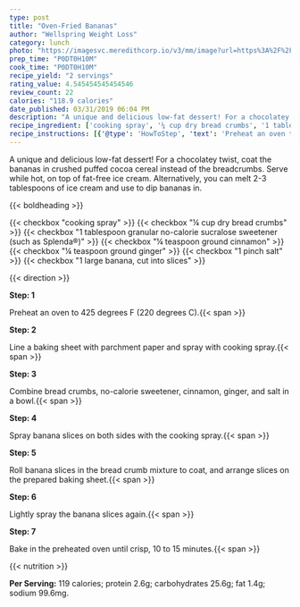 ```yaml
---
type: post
title: "Oven-Fried Bananas"
author: "Wellspring Weight Loss"
category: lunch
photo: "https://imagesvc.meredithcorp.io/v3/mm/image?url=https%3A%2F%2Fimages.media-allrecipes.com%2Fuserphotos%2F7525703.jpg"
prep_time: "P0DT0H10M"
cook_time: "P0DT0H10M"
recipe_yield: "2 servings"
rating_value: 4.545454545454546
review_count: 22
calories: "118.9 calories"
date_published: 03/31/2019 06:04 PM
description: "A unique and delicious low-fat dessert! For a chocolatey twist, coat the bananas in crushed puffed cocoa cereal instead of the breadcrumbs. Serve while hot, on top of fat-free ice cream. Alternatively, you can melt 2-3 tablespoons of ice cream and use to dip bananas in."
recipe_ingredient: ['cooking spray', '¼ cup dry bread crumbs', '1 tablespoon granular no-calorie sucralose sweetener (such as Splenda®)', '¼ teaspoon ground cinnamon', '¼ teaspoon ground ginger', '1 pinch salt', '1 large banana, cut into slices']
recipe_instructions: [{'@type': 'HowToStep', 'text': 'Preheat an oven to 425 degrees F (220 degrees C).\n'}, {'@type': 'HowToStep', 'text': 'Line a baking sheet with parchment paper and spray with cooking spray.\n'}, {'@type': 'HowToStep', 'text': 'Combine bread crumbs, no-calorie sweetener, cinnamon, ginger, and salt in a bowl.\n'}, {'@type': 'HowToStep', 'text': 'Spray banana slices on both sides with the cooking spray.\n'}, {'@type': 'HowToStep', 'text': 'Roll banana slices in the bread crumb mixture to coat, and arrange slices on the prepared baking sheet.\n'}, {'@type': 'HowToStep', 'text': 'Lightly spray the banana slices again.\n'}, {'@type': 'HowToStep', 'text': 'Bake in the preheated oven until crisp, 10 to 15 minutes.\n'}]
---
```


A unique and delicious low-fat dessert! For a chocolatey twist, coat the bananas in crushed puffed cocoa cereal instead of the breadcrumbs. Serve while hot, on top of fat-free ice cream. Alternatively, you can melt 2-3 tablespoons of ice cream and use to dip bananas in. 

{{< boldheading >}}

{{< checkbox "cooking spray" >}}
{{< checkbox "¼ cup dry bread crumbs" >}}
{{< checkbox "1 tablespoon granular no-calorie sucralose sweetener (such as Splenda®)" >}}
{{< checkbox "¼ teaspoon ground cinnamon" >}}
{{< checkbox "¼ teaspoon ground ginger" >}}
{{< checkbox "1 pinch salt" >}}
{{< checkbox "1 large banana, cut into slices" >}}


{{< direction >}}

**Step: 1**

Preheat an oven to 425 degrees F (220 degrees C).{{< span >}}

**Step: 2**

Line a baking sheet with parchment paper and spray with cooking spray.{{< span >}}

**Step: 3**

Combine bread crumbs, no-calorie sweetener, cinnamon, ginger, and salt in a bowl.{{< span >}}

**Step: 4**

Spray banana slices on both sides with the cooking spray.{{< span >}}

**Step: 5**

Roll banana slices in the bread crumb mixture to coat, and arrange slices on the prepared baking sheet.{{< span >}}

**Step: 6**

Lightly spray the banana slices again.{{< span >}}

**Step: 7**

Bake in the preheated oven until crisp, 10 to 15 minutes.{{< span >}}

{{< nutrition >}}

**Per Serving:** 119 calories; protein 2.6g; carbohydrates 25.6g; fat 1.4g; sodium 99.6mg.
